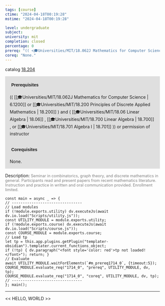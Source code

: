 ```yaml
---
tags: [course]
ctime: "2024-04-18T00:19:28"
mstime: "2024-04-18T00:19:28"

level: undergraduate
subject: 
university: mit
completion: closed
percentage: 0
prereq: "(( <🎓Universities/MIT/18.062J Mathematics for Computer Science> or <🎓Universities/MIT/18.200 Principles of Discrete Applied Mathematics> ) and ( <🎓Universities/MIT/18.06 Linear Algebra> , <🎓Universities/MIT/18.700 Linear Algebra> , or <🎓Universities/MIT/18.701 Algebra I> )) or permission of instructor"
coreq: "None."
---
```


catalog [18.204](http://student.mit.edu/catalog/m18a.html#18.204)

<span style="display: block; padding: 15px; background-color: rgb(100, 100, 100, 0.2);"><font id="m_prereq1714_0" style="display: block; font-family: Arial, sans-serif; font-weight: bold; padding: 5px">Prerequisites</font><br><span id="prereq1714_0">(( [[🎓Universities/MIT/18.062J Mathematics for Computer Science | 6.1200]] or [[🎓Universities/MIT/18.200 Principles of Discrete Applied Mathematics | 18.200]] ) and ( [[🎓Universities/MIT/18.06 Linear Algebra | 18.06]] , [[🎓Universities/MIT/18.700 Linear Algebra | 18.700]] , or [[🎓Universities/MIT/18.701 Algebra I | 18.701]] )) or permission of instructor</span></span>
<span style="display: block; padding: 15px; background-color: rgb(100, 100, 100, 0.2);"><font id="m_coreq1714_0" style="display: block; font-family: Arial, sans-serif; font-weight: bold; padding: 5px">Corequisites</font><br><span id="coreq1714_0">None.</span></span>

<font style="">Description:</font>
<font style="color: grey; font-size: 0.8rem;">Seminar in combinatorics, graph theory, and discrete mathematics in general. Participants read and present papers from recent mathematics literature. Instruction and practice in written and oral communication provided. Enrollment limited.</font>

```dataviewjs
const main = async _ => {
// --------------------------------
// Load modules
if (!module.exports.utility) dv.executeJs(await dv.io.load("Scripts/utility.js"));
const UTILITY_MODULE = module.exports.utility;
if (!module.exports.course) dv.executeJs(await dv.io.load("Scripts/course.js"));
const COURSE_MODULE = module.exports.course;
// Load tp
let tp = this.app.plugins.getPlugin("templater-obsidian").templater.current_functions_object;
if (!tp) { dv.paragraph("<font style='color: red'>tp not loaded!</font>"); return; }
// Evaluate
await UTILITY_MODULE.waitForElements(`#m_prereq1714_0`, {timeout:5});
COURSE_MODULE.evaluate_req("1714_0", "prereq", UTILITY_MODULE, dv, tp);
COURSE_MODULE.evaluate_req("1714_0", "coreq", UTILITY_MODULE, dv, tp);
// --------------------------------
}; main();
```

---

<< HELLO, WORLD >>

